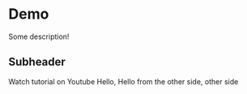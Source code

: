 # Demo

Some description!

## Subheader

Watch tutorial on Youtube 
Hello, Hello from the other side, other side